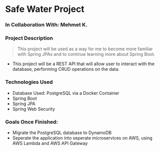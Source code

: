 # Safe Water Project
### In Collaboration With: Mehmet K.

### Project Description

>This project will be used as a way for me to become more familiar with Spring JPAs and to continue learning more about Spring Boot.

- This project will be a REST API that will allow user to interact with the database, performing CRUD operations on the data.

### Technologies Used
- Database Used: PostgreSQL via a Docker Container
- Spring Boot
- Spring JPA
- Spring Web Security

### Goals Once Finished:
- Migrate the PostgreSQL database to DynamoDB
- Seperate the application into seperate microservices on AWS, using AWS Lambda and AWS API Gateway
